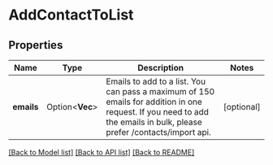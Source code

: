 # AddContactToList

## Properties

Name | Type | Description | Notes
------------ | ------------- | ------------- | -------------
**emails** | Option<**Vec<String>**> | Emails to add to a list. You can pass a maximum of 150 emails for addition in one request. If you need to add the emails in bulk, please prefer /contacts/import api. | [optional]

[[Back to Model list]](../README.md#documentation-for-models) [[Back to API list]](../README.md#documentation-for-api-endpoints) [[Back to README]](../README.md)


